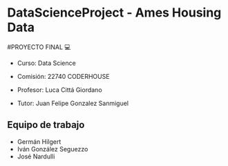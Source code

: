 # DataScienceProject - Ames Housing Data

#PROYECTO FINAL 💻

- Curso: Data Science

- Comisión: 22740 CODERHOUSE

- Profesor: Luca Cittá Giordano

- Tutor: Juan Felipe Gonzalez Sanmiguel

## Equipo de trabajo

- Germán Hilgert
- Iván González Seguezzo
- José Nardulli
